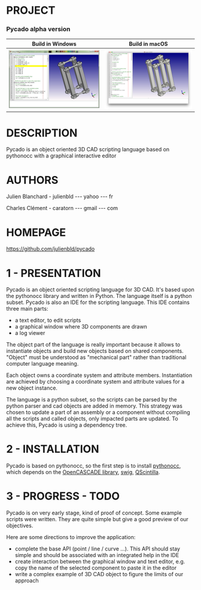PROJECT
=============================================
### Pycado alpha version

| **Build in Windows**                              | **Build in macOS**                               |
| :----:                                            | :----:                                           |
| <img src="./pycado/data/cnc_components.jpg" width="480" alt="demo_Windows"/> | <img src="./pycado/data/cnc_component_mac.png" width="480" alt="demo_Mac"/> |

DESCRIPTION
=============================================
Pycado is an object oriented 3D CAD scripting language based on pythonocc with a graphical interactive editor

AUTHORS
=============================================
Julien Blanchard - julienbld --- yahoo --- fr

Charles Clément - caratorn --- gmail --- com

HOMEPAGE
=============================================
https://github.com/julienbld/pycado



1 - PRESENTATION
================

Pycado is an object oriented scripting language for 3D CAD. It's based upon the
pythonocc library and written in Python. The language itself is a python subset.
Pycado is also an IDE for the scripting language. This IDE contains three main
parts:

- a text editor, to edit scripts
- a graphical window where 3D components are drawn
- a log viewer

The object part of the language is really important because it allows to
instantiate objects and build new objects based on shared components. "Object"
must be understood as "mechanical part" rather than traditional computer
language meaning.

Each object owns a coordinate system and attribute members. Instantiation are
achieved by choosing a coordinate system and attribute values for a new object
instance.

The language is a python subset, so the scripts can be parsed by the python
parser and cad objects are added in memory. This strategy was chosen to update
a part of an assembly or a component without compiling all the scripts and called
objects, only impacted parts are updated. To achieve this, Pycado is using a
dependency tree.



2 - INSTALLATION
================
Pycado is based on pythonocc, so the first step is to install [pythonocc](https://github.com/tpaviot/pythonocc-core), which
depends on the [OpenCASCADE library](http://www.opencascade.org/), [swig](http://www.swig.org/), [QScintilla](http://www.riverbankcomputing.co.uk/software/qscintilla).



3 - PROGRESS - TODO
===================
Pycado is on very early stage, kind of proof of concept. Some example scripts
were written. They are quite simple but give a good preview of our objectives.

Here are some directions to improve the application:
- complete the base API (point / line / curve ...). This API should stay simple
  and should be associated with an integrated help in the IDE
- create interaction between the graphical window and text editor, e.g. copy
  the name of the selected component to paste it in the editor
- write a complex example of 3D CAD object to figure the limits of our approach
